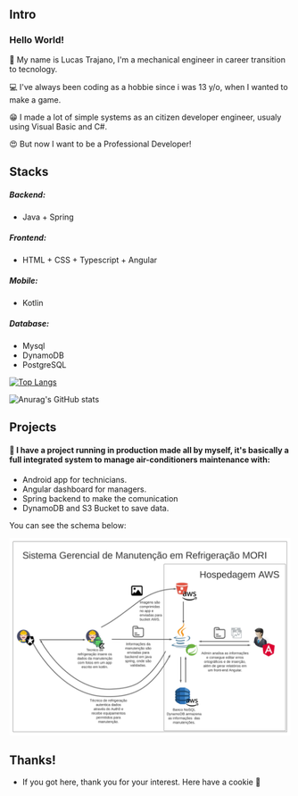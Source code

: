 
## Intro

### Hello World!

👋 My name is Lucas Trajano, I'm a mechanical engineer in career transition to tecnology.

:computer: I've always been coding as a hobbie since i was 13 y/o, when I wanted to make a game.

:grin: I made a lot of simple systems as an citizen developer engineer, usualy using Visual Basic and C#.

:heart_eyes: But now I want to be a Professional Developer!

## Stacks

##### Backend:
- Java + Spring
##### Frontend:
- HTML + CSS + Typescript + Angular
##### Mobile:
- Kotlin
##### Database:
- Mysql
- DynamoDB
- PostgreSQL


[![Top Langs](https://github-readme-stats.vercel.app/api/top-langs/?username=trajanolc&langs_count=8)](https://github.com/anuraghazra/github-readme-stats)

![Anurag's GitHub stats](https://github-readme-stats.vercel.app/api?username=trajanolc&show_icons=true)


## Projects

#### 🔭 I have a project running in production made all by myself, it's basically a full integrated system to manage air-conditioners maintenance with:

- Android app for technicians.
- Angular dashboard for managers.
- Spring backend to make the comunication
- DynamoDB and S3 Bucket to save data.

You can see the schema below:

![stack](Mori_Schema.png)

## Thanks!

- If you got here, thank you for your interest. Here have a cookie 🍪
